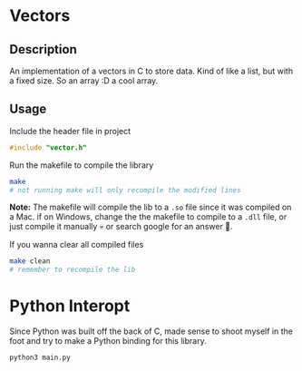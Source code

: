 # Vectors

## Description
An implementation of a vectors in C to store data.
Kind of like a list, but with a fixed size. So an array :D a cool array.

## Usage
Include the header file in project
```c
#include "vector.h"
```

Run the makefile to compile the library
```bash
make
# not running make will only recompile the modified lines
```
**Note:** The makefile will compile the lib to a `.so` file since it was compiled on a Mac. if on Windows, change the the makefile to compile to a `.dll` file, or just compile it manually 💀 or search google for an answer 🫠.

If you wanna clear all compiled files
```bash
make clean
# remember to recompile the lib 
```

# Python Interopt
Since Python was built off the back of C, made sense to shoot myself in the foot and try to make a Python binding for this library.
```bash
python3 main.py
```

